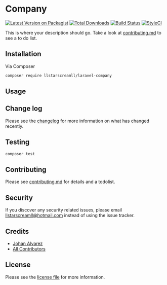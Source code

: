 # Company

[![Latest Version on Packagist][ico-version]][link-packagist]
[![Total Downloads][ico-downloads]][link-downloads]
[![Build Status][ico-travis]][link-travis]
[![StyleCI][ico-styleci]][link-styleci]

This is where your description should go. Take a look at [contributing.md](contributing.md) to see a to do list.

## Installation

Via Composer

``` bash
composer require llstarscreamll/laravel-company
```

## Usage

## Change log

Please see the [changelog](changelog.md) for more information on what has changed recently.

## Testing

``` bash
composer test
```

## Contributing

Please see [contributing.md](contributing.md) for details and a todolist.

## Security

If you discover any security related issues, please email llstarscreamll@hotmail.com instead of using the issue tracker.

## Credits

- [Johan Alvarez][https://github.com/llstarscreamll]
- [All Contributors][link-contributors]

## License

Please see the [license file](license.md) for more information.

[ico-version]: https://img.shields.io/packagist/v/llstarscreamll/laravel-company.svg?style=flat-square
[ico-downloads]: https://img.shields.io/packagist/dt/llstarscreamll/laravel-company.svg?style=flat-square
[ico-travis]: https://img.shields.io/travis/llstarscreamll/laravel-company/master.svg?style=flat-square
[ico-styleci]: https://styleci.io/repos/12345678/shield

[link-packagist]: https://packagist.org/packages/llstarscreamll/laravel-company
[link-downloads]: https://packagist.org/packages/llstarscreamll/laravel-company
[link-travis]: https://travis-ci.org/llstarscreamll/laravel-company
[link-styleci]: https://styleci.io/repos/12345678
[https://github.com/llstarscreamll]: https://github.com/llstarscreamll
[link-contributors]: ../../contributors
